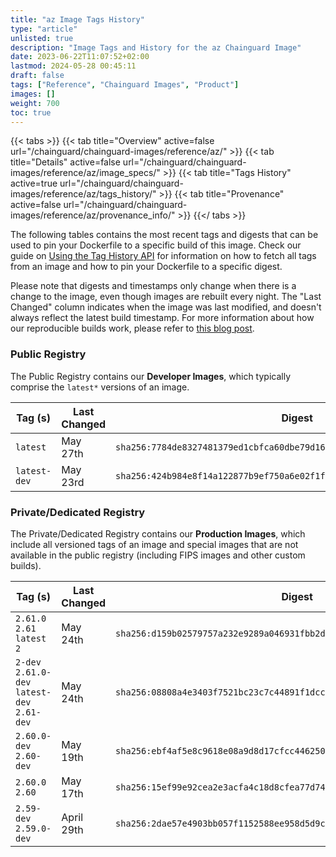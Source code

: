 ```yaml
---
title: "az Image Tags History"
type: "article"
unlisted: true
description: "Image Tags and History for the az Chainguard Image"
date: 2023-06-22T11:07:52+02:00
lastmod: 2024-05-28 00:45:11
draft: false
tags: ["Reference", "Chainguard Images", "Product"]
images: []
weight: 700
toc: true
---
```


{{< tabs >}}
{{< tab title="Overview" active=false url="/chainguard/chainguard-images/reference/az/" >}}
{{< tab title="Details" active=false url="/chainguard/chainguard-images/reference/az/image_specs/" >}}
{{< tab title="Tags History" active=true url="/chainguard/chainguard-images/reference/az/tags_history/" >}}
{{< tab title="Provenance" active=false url="/chainguard/chainguard-images/reference/az/provenance_info/" >}}
{{</ tabs >}}

The following tables contains the most recent tags and digests that can be used to pin your Dockerfile to a specific build of this image. Check our guide on [Using the Tag History API](/chainguard/chainguard-images/using-the-tag-history-api/) for information on how to fetch all tags from an image and how to pin your Dockerfile to a specific digest.

Please note that digests and timestamps only change when there is a change to the image, even though images are rebuilt every night. The "Last Changed" column indicates when the image was last modified, and doesn't always reflect the latest build timestamp. For more information about how our reproducible builds work, please refer to [this blog post](https://www.chainguard.dev/unchained/reproducing-chainguards-reproducible-image-builds).

### Public Registry
The Public Registry contains our **Developer Images**, which typically comprise the `latest*` versions of an image.

| Tag (s)       | Last Changed | Digest                                                                    |
|---------------|--------------|---------------------------------------------------------------------------|
|  `latest`     | May 27th     | `sha256:7784de8327481379ed1cbfca60dbe79d16836e61774f0e806fdfd9be105c8f41` |
|  `latest-dev` | May 23rd     | `sha256:424b984e8f14a122877b9ef750a6e02f1f874779405be05a1a2cb87dda66b3b4` |


### Private/Dedicated Registry
The Private/Dedicated Registry contains our **Production Images**, which include all versioned tags of an image and special images that are not available in the public registry (including FIPS images and other custom builds).

| Tag (s)                                       | Last Changed | Digest                                                                    |
|-----------------------------------------------|--------------|---------------------------------------------------------------------------|
|  `2.61.0` `2.61` `latest` `2`                 | May 24th     | `sha256:d159b02579757a232e9289a046931fbb2dfd6d920df4cd786b6b779e15f2dde1` |
|  `2-dev` `2.61.0-dev` `latest-dev` `2.61-dev` | May 24th     | `sha256:08808a4e3403f7521bc23c7c44891f1dcc541f5cbddcf1e27719e457b7e66d7f` |
|  `2.60.0-dev` `2.60-dev`                      | May 19th     | `sha256:ebf4af5e8c9618e08a9d8d17cfcc446250833fd4b0fb8593179302879a9fd2b9` |
|  `2.60.0` `2.60`                              | May 17th     | `sha256:15ef99e92cea2e3acfa4c18d8cfea77d74684109d3c2a41ef1899924a800ff2a` |
|  `2.59-dev` `2.59.0-dev`                      | April 29th   | `sha256:2dae57e4903bb057f1152588ee958d5d9c4f06ca45a96a69942c18b79fce858a` |

